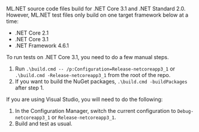 ML.NET source code files build for .NET Core 3.1 and .NET Standard 2.0. However, ML.NET test files only build on one target framework below at a time:
- .NET Core 2.1
- .NET Core 3.1
- .NET Framework 4.6.1

To run tests on .NET Core 3.1, you need to do a few manual steps.

1. Run `.\build.cmd -- /p:Configuration=Release-netcoreapp3_1` or `.\build.cmd -Release-netcoreapp3_1` from the root of the repo.
2. If you want to build the NuGet packages, `.\build.cmd -buildPackages` after step 1.

If you are using Visual Studio, you will need to do the following:

1. In the Configuration Manager, switch the current configuration to `Debug-netcoreapp3_1` or `Release-netcoreapp3_1`.
2. Build and test as usual.